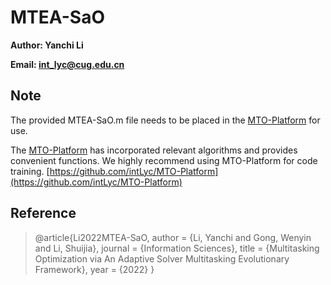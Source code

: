 # MTEA-SaO

**Author: Yanchi Li**

**Email: int_lyc@cug.edu.cn**

## Note

The provided MTEA-SaO.m file needs to be placed in the [MTO-Platform](https://github.com/intLyc/MTO-Platform) for use.

The [MTO-Platform](https://github.com/intLyc/MTO-Platform) has incorporated relevant algorithms and provides convenient functions. We highly recommend using MTO-Platform for code training. [https://github.com/intLyc/MTO-Platform](https://github.com/intLyc/MTO-Platform)

## Reference

> @article{Li2022MTEA-SaO, 
>     author = {Li, Yanchi and Gong, Wenyin and Li, Shuijia}, 
>     journal = {Information Sciences}, 
>     title = {Multitasking Optimization via An Adaptive Solver Multitasking Evolutionary Framework}, 
>     year = {2022} 
> } 